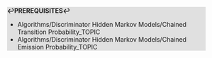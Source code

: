 <div style="margin:2em; background-color: #e0e0e0;">

<strong>↩PREREQUISITES↩</strong>

 * Algorithms/Discriminator Hidden Markov Models/Chained Transition Probability_TOPIC
 * Algorithms/Discriminator Hidden Markov Models/Chained Emission Probability_TOPIC

</div>

